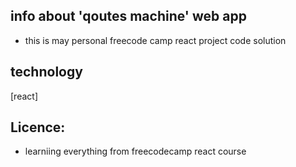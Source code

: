 ## info about 'qoutes machine' web app 
- this is may personal freecode camp react project code solution
## technology
[react]
## Licence:
-  learniing everything from freecodecamp react course
